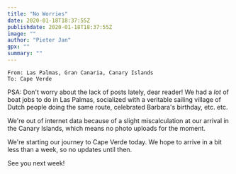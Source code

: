 ```yaml
---
title: "No Worries"
date: 2020-01-18T18:37:55Z
publishdate: 2020-01-18T18:37:55Z
image: ""
author: "Pieter Jan"
gpx: ""
summary: ""
---
```


`From: Las Palmas, Gran Canaria, Canary Islands`<br/>
`To: Cape Verde`

PSA: Don't worry about the lack of posts lately, dear reader! We had a _lot_ of boat jobs to do in Las Palmas, socialized with a veritable sailing village of Dutch people doing the same route, celebrated Barbara's birthday, etc. etc.

We're out of internet data because of a slight miscalculation at our arrival in the Canary Islands, which means no photo uploads for the moment.

We're starting our journey to Cape Verde today. We hope to arrive in a bit less than a week, so no updates until then.

See you next week!
